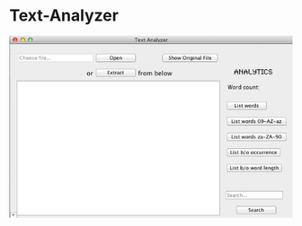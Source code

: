 Text-Analyzer
=============
![](https://github.com/danielinoa/Text-Analyzer/blob/master/User%20Guides%20And%20Information/TextAnalyzerPic.png?raw=true)

